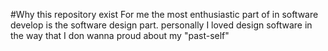 #Why this repository exist
For me the most enthusiastic part of in software develop is the software design part. personally I loved design software in the way that I don wanna proud about my "past-self"   

